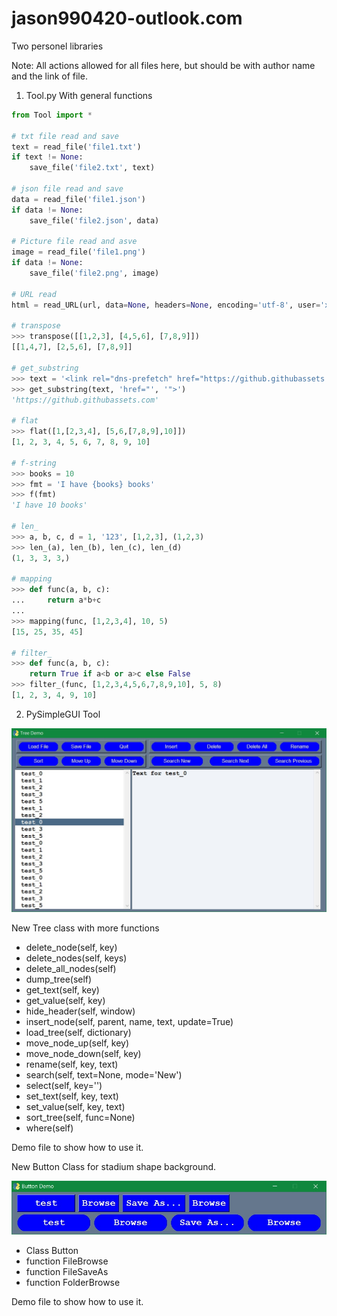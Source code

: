 # jason990420-outlook.com
Two personel libraries

Note: All actions allowed for all files here, but should be with author name and the link of file.

1. Tool.py
   With general functions
   
``` Python
from Tool import *

# txt file read and save
text = read_file('file1.txt')
if text != None:
    save_file('file2.txt', text)

# json file read and save
data = read_file('file1.json')
if data != None:
    save_file('file2.json', data)

# Picture file read and asve
image = read_file('file1.png')
if data != None:
    save_file('file2.png', image)

# URL read
html = read_URL(url, data=None, headers=None, encoding='utf-8', user='xxxx', password='xxxx', byte=False)

# transpose
>>> transpose([[1,2,3], [4,5,6], [7,8,9]])
[[1,4,7], [2,5,6], [7,8,9]]

# get_substring
>>> text = '<link rel="dns-prefetch" href="https://github.githubassets.com">'
>>> get_substring(text, 'href="', '">')
'https://github.githubassets.com'

# flat
>>> flat([1,[2,3,4], [5,6,[7,8,9],10]])
[1, 2, 3, 4, 5, 6, 7, 8, 9, 10]

# f-string
>>> books = 10
>>> fmt = 'I have {books} books'
>>> f(fmt)
'I have 10 books'

# len_
>>> a, b, c, d = 1, '123', [1,2,3], (1,2,3)
>>> len_(a), len_(b), len_(c), len_(d)
(1, 3, 3, 3,)

# mapping
>>> def func(a, b, c):
...     return a*b+c
... 
>>> mapping(func, [1,2,3,4], 10, 5)
[15, 25, 35, 45]

# filter_
>>> def func(a, b, c):
    return True if a<b or a>c else False
>>> filter_(func, [1,2,3,4,5,6,7,8,9,10], 5, 8)
[1, 2, 3, 4, 9, 10]
```

2. PySimpleGUI Tool

![Demo Picture](https://github.com/jason990420/jason990420-outlook.com/blob/master/Picture/Picture%20for%20Tree%20Demo.jpg)

   New Tree class with more functions
   - delete_node(self, key)
   - delete_nodes(self, keys)
   - delete_all_nodes(self)
   - dump_tree(self)
   - get_text(self, key)
   - get_value(self, key)
   - hide_header(self, window)
   - insert_node(self, parent, name, text, update=True)
   - load_tree(self, dictionary)
   - move_node_up(self, key)
   - move_node_down(self, key)
   - rename(self, key, text)
   - search(self, text=None, mode='New')
   - select(self, key='')
   - set_text(self, key, text)
   - set_value(self, key, text)
   - sort_tree(self, func=None)
   - where(self)
   
   Demo file to show how to use it.

   New Button Class for stadium shape background.
   
   ![Demo Picture](https://github.com/jason990420/jason990420-outlook.com/blob/master/Picture/Button%20Demo.jpg)
   
   - Class Button
   - function FileBrowse
   - function FileSaveAs
   - function FolderBrowse
   
   Demo file to show how to use it.
